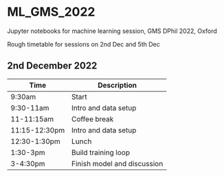 # ML_GMS_2022
Jupyter notebooks for machine learning session, GMS DPhil 2022, Oxford


Rough timetable for sessions on 2nd Dec and 5th Dec

## 2nd December 2022

| Time | Description |
| ------------- | ------------- |
| 9:30am  | Start  |
| 9:30-11am  | Intro and data setup  |
| 11-11:15am  | Coffee break  |
| 11:15-12:30pm  | Intro and data setup  |
| 12:30-1:30pm  | Lunch  |
| 1:30-3pm  | Build training loop  |
| 3-4:30pm  | Finish model and discussion  |
